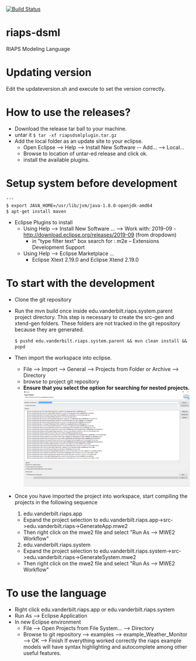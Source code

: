 [![Build Status](https://travis-ci.com/RIAPS/riaps-dsml.svg?token=pyUEeBLkG7FqiYPhyfxp&branch=master)](https://travis-ci.com/RIAPS/riaps-dsml)
# riaps-dsml
RIAPS Modeling Language


# Updating version

Edit the updateversion.sh and execute to set the version correctly.

# How to use the releases?
- Download the release tar ball to your machine.
- untar it ```$ tar -xf riapsdsmlplugin.tar.gz```
- Add the local folder as an update site to your eclipse.
	- Open Eclipse --> Help --> Install New Software -- Add... --> Local...
	- Browse to location of untar-ed release and click ok.
	- install the available plugins.

# Setup system before development
    '''
    $ export JAVA_HOME=/usr/lib/jvm/java-1.8.0-openjdk-amd64
    $ apt-get install maven

- Eclipse Plugins to install
    - Using Help --> Install New Software ... --> Work with: 2019-09 - http://download.eclipse.org/releases/2019-09 (from dropdown)
    	- in "type filter text" box search for : m2e – Extensions Development Support
    - Using Help --> Eclipse Marketplace ...
    	- Eclipse Xtext 2.19.0 and Eclipse Xtend 2.19.0

# To start with the development
- Clone the git repository
- Run the mvn build once inside edu.vanderbilt.riaps.system.parent project directory. This step is necessary to create the src-gen and xtend-gen folders. These folders are not tracked in the git repository because they are generated.

    ```
    $ pushd edu.vanderbilt.riaps.system.parent && mvn clean install && popd
    ```

- Then import the workspace into eclipse.
	- File --> Import --> General --> Projects from Folder or Archive --> Directory
	- browse to project git repository
	- **Ensure that you select the option for searching for nested projects.**
![import](docs/media/eclipse_import.png)

- Once you have imported the project into workspace, start compiling the projects in the following sequence
    1. edu.vanderbilt.riaps.app
	- Expand the project selection to
	edu.vanderbilt.riaps.app->src->edu.vanderbilt.riaps->GenerateApp.mwe2
	- Then right click on the mwe2 file and select "Run As --> MWE2 Workflow"
    2. edu.vanderbilt.riaps.system
	- Expand the project selection to
	edu.vanderbilt.riaps.system->src->edu.vanderbilt.riaps->GenerateSystem.mwe2
	- Then right click on the mwe2 file and select "Run As --> MWE2 Workflow"

# To use the language
- Right click edu.vanderbilt.riaps.app or edu.vanderbilt.riaps.system
- Run As --> Eclipse Application
- In new Eclipse environment
	- File --> Open Projects from File System... --> Directory
	- Browse to git repository --> examples --> example_Weather_Monitor --> OK --> Finish
If everything worked correctly the riaps example models will have syntax highlighting and autocomplete among other useful features.
